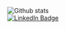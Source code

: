 ![Github stats](https://github-readme-stats.vercel.app/api?username=ArronBeale&theme=dark&show_icons=true&count_private=true)<br>
<a href="[https://www.linkedin.com/in/grace-mckenna-bb7066111/](https://www.linkedin.com/in/arronbeale/)">
    <img src="https://img.shields.io/badge/LinkedIn-blue?style=for-the-badge&logo=linkedin&logoColor=white" alt="LinkedIn Badge"/>
  </a>
